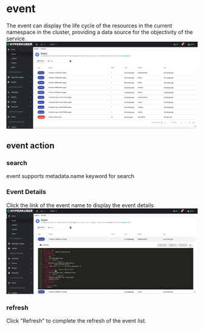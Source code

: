 # event

The event can display the life cycle of the resources in the current namespace in the cluster, providing a data source for the objectivity of the service.
![Minion](../../../assets/images/home/event-list-en.jpg)
## event action


### search
event supports metadata.name keyword for search
### Event Details
Click the link of the event name to display the event details
![Minion](../../../assets/images/home/event-detail-en.jpg)
### refresh
Click "Refresh" to complete the refresh of the event list.